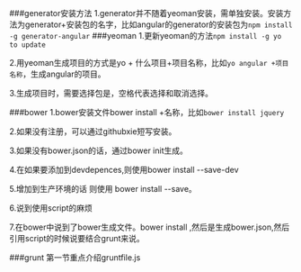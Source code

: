 ###generator安装方法
1.generator并不随着yeoman安装，需单独安装。安装方法为generator+安装包的名字，比如angular的generator的安装包为`npm install -g generator-angular`
###yeoman
1.更新yeoman的方法`npm install -g yo to update`

2.用yeoman生成项目的方式是yo + 什么项目+项目名称，比如`yo angular +项目名称`，生成angular的项目。

3.生成项目时，需要选择包是，空格代表选择和取消选择。

###bower
1.bower安装文件bower install +名称，比如`bower install jquery`

2.如果没有注册，可以通过githubxie短写安装。

3.如果没有bower.json的话，通过bower init生成。

4.在如果要添加到devdepences,则使用bower install --save-dev

5.增加到生产环境的话 则使用 bower install --save。

6.说到使用script的麻烦

7.在bower中说到了bower生成文件。bower install ,然后是生成bower.json,然后引用script的时候说要结合grunt来说。

###grunt
第一节重点介绍gruntfile.js
